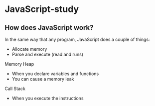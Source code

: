 # JavaScript-study

## How does JavaScript work?

In the same way that any program, JavaScript does a couple of things:
- Allocate memory
- Parse and execute (read and runs)

Memory Heap
- When you declare variables and functions
- You can cause a memory leak

Call Stack
- When you execute the instructions
